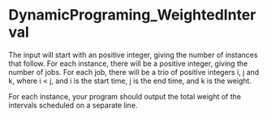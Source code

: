 # DynamicPrograming_WeightedInterval

The input will start with an positive integer, giving the number of instances that follow. For each
instance, there will be a positive integer, giving the number of jobs. For each job, there will be a trio of
positive integers i, j and k, where i < j, and i is the start time, j is the end time, and k is the weight.

For each instance, your program should output the total weight of the intervals scheduled on a separate
line. 
